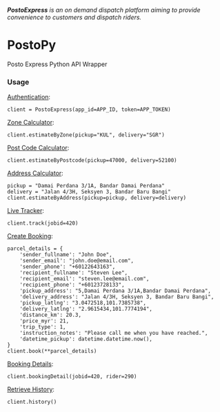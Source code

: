 _**PostoExpress** is an on demand dispatch platform aiming to provide convenience to customers and dispatch riders._

# PostoPy
Posto Express Python API Wrapper 

### Usage

[Authentication](https://postoapi.com/api/#api_authentication):

`client = PostoExpress(app_id=APP_ID, token=APP_TOKEN)`

[Zone Calculator](https://postoapi.com/api/#api_zon_calculator):

`client.estimateByZone(pickup="KUL", delivery="SGR")`

[Post Code Calculator](https://postoapi.com/api/#api_postcode_calculator):

`client.estimateByPostcode(pickup=47000, delivery=52100)`

[Address Calculator](https://postoapi.com/api/#api_address_calculator):

```
pickup = "Damai Perdana 3/1A, Bandar Damai Perdana"
delivery = "Jalan 4/3H, Seksyen 3, Bandar Baru Bangi"
client.estimateByAddress(pickup=pickup, delivery=delivery)
```

[Live Tracker](https://postoapi.com/api/#api_live_tracker):

`client.track(jobid=420)`

[Create Booking](https://postoapi.com/api/#api_create_booking):

```
parcel_details = {
    'sender_fullname': "John Doe",
    'sender_email': "john.doe@email.com",
    'sender_phone': "+60122643163",
    'recipient_fullname': "Steven Lee",
    'recipient_email': "steven.lee@email.com",
    'recipient_phone': "+60123728133",
    'pickup_address': "5,Damai Perdana 3/1A,Bandar Damai Perdana",
    'delivery_address': "Jalan 4/3H, Seksyen 3, Bandar Baru Bangi",
    'pickup_latlng': "3.0472518,101.7385738",
    'delivery_latlng': "2.9615434,101.7774194",
    'distance_km': 20.3,
    'price_myr': 21,
    'trip_type': 1,
    'instruction_notes': "Please call me when you have reached.",
    'datetime_pickup': datetime.datetime.now(),
}
client.book(**parcel_details)
```

[Booking Details](https://postoapi.com/api/#api_booking_details):

`client.bookingDetail(jobid=420, rider=290)`

[Retrieve History](https://postoapi.com/api/#api_get_history):

`client.history()`




